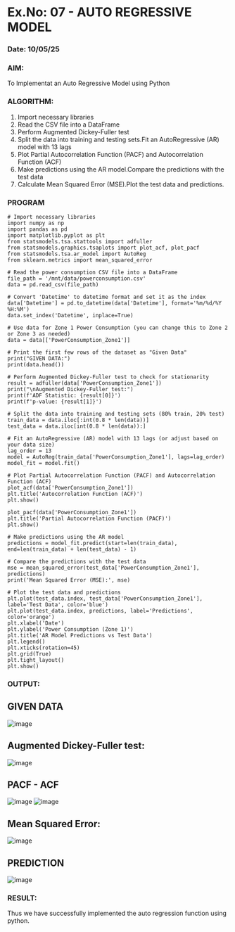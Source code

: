 # Ex.No: 07 - AUTO REGRESSIVE MODEL                                      
### Date: 10/05/25



### AIM:
To Implementat an Auto Regressive Model using Python

### ALGORITHM:
1. Import necessary libraries
2. Read the CSV file into a DataFrame
3. Perform Augmented Dickey-Fuller test
4. Split the data into training and testing sets.Fit an AutoRegressive (AR) model with 13 lags
5. Plot Partial Autocorrelation Function (PACF) and Autocorrelation Function (ACF)
6. Make predictions using the AR model.Compare the predictions with the test data
7. Calculate Mean Squared Error (MSE).Plot the test data and predictions.
### PROGRAM
```
# Import necessary libraries
import numpy as np
import pandas as pd
import matplotlib.pyplot as plt
from statsmodels.tsa.stattools import adfuller
from statsmodels.graphics.tsaplots import plot_acf, plot_pacf
from statsmodels.tsa.ar_model import AutoReg
from sklearn.metrics import mean_squared_error

# Read the power consumption CSV file into a DataFrame
file_path = '/mnt/data/powerconsumption.csv'
data = pd.read_csv(file_path)

# Convert 'Datetime' to datetime format and set it as the index
data['Datetime'] = pd.to_datetime(data['Datetime'], format='%m/%d/%Y %H:%M')
data.set_index('Datetime', inplace=True)

# Use data for Zone 1 Power Consumption (you can change this to Zone 2 or Zone 3 as needed)
data = data[['PowerConsumption_Zone1']]

# Print the first few rows of the dataset as "Given Data"
print("GIVEN DATA:")
print(data.head())

# Perform Augmented Dickey-Fuller test to check for stationarity
result = adfuller(data['PowerConsumption_Zone1'])
print("\nAugmented Dickey-Fuller test:")
print(f'ADF Statistic: {result[0]}')
print(f'p-value: {result[1]}')

# Split the data into training and testing sets (80% train, 20% test)
train_data = data.iloc[:int(0.8 * len(data))]
test_data = data.iloc[int(0.8 * len(data)):]

# Fit an AutoRegressive (AR) model with 13 lags (or adjust based on your data size)
lag_order = 13
model = AutoReg(train_data['PowerConsumption_Zone1'], lags=lag_order)
model_fit = model.fit()

# Plot Partial Autocorrelation Function (PACF) and Autocorrelation Function (ACF)
plot_acf(data['PowerConsumption_Zone1'])
plt.title('Autocorrelation Function (ACF)')
plt.show()

plot_pacf(data['PowerConsumption_Zone1'])
plt.title('Partial Autocorrelation Function (PACF)')
plt.show()

# Make predictions using the AR model
predictions = model_fit.predict(start=len(train_data), end=len(train_data) + len(test_data) - 1)

# Compare the predictions with the test data
mse = mean_squared_error(test_data['PowerConsumption_Zone1'], predictions)
print('Mean Squared Error (MSE):', mse)

# Plot the test data and predictions
plt.plot(test_data.index, test_data['PowerConsumption_Zone1'], label='Test Data', color='blue')
plt.plot(test_data.index, predictions, label='Predictions', color='orange')
plt.xlabel('Date')
plt.ylabel('Power Consumption (Zone 1)')
plt.title('AR Model Predictions vs Test Data')
plt.legend()
plt.xticks(rotation=45)
plt.grid(True)
plt.tight_layout()
plt.show()
```
### OUTPUT:

## GIVEN DATA
![image](https://github.com/user-attachments/assets/b747e7dd-7fe6-4197-965c-85d9ff117776)
## Augmented Dickey-Fuller test:
![image](https://github.com/user-attachments/assets/d47a713e-a0df-449c-9e30-c9e9a907c923)


## PACF - ACF
![image](https://github.com/user-attachments/assets/59a2f2d3-10df-4d41-a2c6-22c3ae1eca4e)
![image](https://github.com/user-attachments/assets/ee16dd94-5faf-4452-a84d-19fe277e124c)
## Mean Squared Error:
![image](https://github.com/user-attachments/assets/7334e72b-32f9-47ba-9dc7-e3c44af41cc9)



## PREDICTION
![image](https://github.com/user-attachments/assets/dd565d03-5ff6-4326-be2c-1ae9c353f277)




### RESULT:
Thus we have successfully implemented the auto regression function using python.
